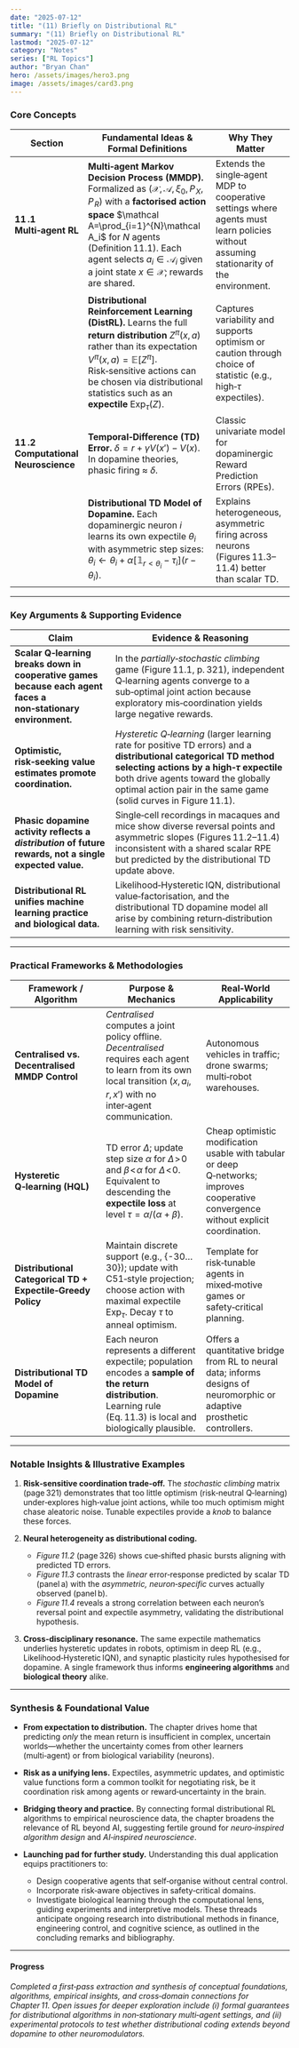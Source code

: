 ```yaml
---
date: "2025-07-12"
title: "(11) Briefly on Distributional RL"
summary: "(11) Briefly on Distributional RL"
lastmod: "2025-07-12"
category: "Notes"
series: ["RL Topics"]
author: "Bryan Chan"
hero: /assets/images/hero3.png
image: /assets/images/card3.png
---
```



### Core Concepts

| Section                              | Fundamental Ideas & Formal Definitions                                                                                                                                                                                                                                                                                             | Why They Matter                                                                                                                          |
| ------------------------------------ | ---------------------------------------------------------------------------------------------------------------------------------------------------------------------------------------------------------------------------------------------------------------------------------------------------------------------------------- | ---------------------------------------------------------------------------------------------------------------------------------------- |
| **11 .1 Multi‑agent RL**             | **Multi‑agent Markov Decision Process (MMDP).**  <br>Formalized as $(\mathcal X,\mathcal A,\xi_0,P_{\!X},P_{\!R})$ with a **factorised action space** $\mathcal A=\prod_{i=1}^{N}\mathcal A_i$ for $N$ agents (Definition 11.1). Each agent selects $a_i\in\mathcal A_i$ given a joint state $x\in\mathcal X$; rewards are shared. | Extends the single‑agent MDP to cooperative settings where agents must learn policies without assuming stationarity of the environment.  |
|                                      | **Distributional Reinforcement Learning (DistRL).**  Learns the full **return distribution** $Z^\pi(x,a)$ rather than its expectation $V^\pi(x,a)=\mathbb E[Z^\pi]$.  Risk‑sensitive actions can be chosen via distributional statistics such as an **expectile** $\operatorname{Exp}_\tau(Z)$.                                    | Captures variability and supports optimism or caution through choice of statistic (e.g., high‑$\tau$ expectiles).                        |
| **11 .2 Computational Neuroscience** | **Temporal‑Difference (TD) Error.** $\delta=r+\gamma V(x')-V(x)$.  In dopamine theories, phasic firing ≈ $\delta$.                                                                                                                                                                                                                 | Classic univariate model for dopaminergic Reward Prediction Errors (RPEs).                                                               |
|                                      | **Distributional TD Model of Dopamine.**  Each dopaminergic neuron $i$ learns its own expectile $\theta_i$ with asymmetric step sizes:  $\theta_i \leftarrow \theta_i + \alpha\bigl[\!\mathbb 1_{r<\theta_i}-\tau_i\bigr](r-\theta_i).$                                                                                            | Explains heterogeneous, asymmetric firing across neurons (Figures 11.3–11.4) better than scalar TD.                                      |

---

### Key Arguments & Supporting Evidence

| Claim                                                                                                         | Evidence & Reasoning                                                                                                                                                                                                                                                        |
| ------------------------------------------------------------------------------------------------------------- | --------------------------------------------------------------------------------------------------------------------------------------------------------------------------------------------------------------------------------------------------------------------------- |
| **Scalar Q‑learning breaks down in cooperative games because each agent faces a non‑stationary environment.** | In the *partially‑stochastic climbing* game (Figure 11.1, p. 321), independent Q‑learning agents converge to a sub‑optimal joint action because exploratory mis‑coordination yields large negative rewards.                                                                 |
| **Optimistic, risk‑seeking value estimates promote coordination.**                                            | *Hysteretic Q‑learning* (larger learning rate for positive TD errors) and a **distributional categorical TD method selecting actions by a high‑$\tau$ expectile** both drive agents toward the globally optimal action pair in the same game (solid curves in Figure 11.1). |
| **Phasic dopamine activity reflects a *distribution* of future rewards, not a single expected value.**        | Single‑cell recordings in macaques and mice show diverse reversal points and asymmetric slopes (Figures 11.2–11.4) inconsistent with a shared scalar RPE but predicted by the distributional TD update above.                                                               |
| **Distributional RL unifies machine learning practice and biological data.**                                  | Likelihood‑Hysteretic IQN, distributional value‑factorisation, and the distributional TD dopamine model all arise by combining return‑distribution learning with risk sensitivity.                                                                                          |

---

### Practical Frameworks & Methodologies

| Framework / Algorithm                                       | Purpose & Mechanics                                                                                                                                                                               | Real‑World Applicability                                                                                                              |
| ----------------------------------------------------------- | ------------------------------------------------------------------------------------------------------------------------------------------------------------------------------------------------- | ------------------------------------------------------------------------------------------------------------------------------------- |
| **Centralised vs. Decentralised MMDP Control**              | *Centralised* computes a joint policy offline. *Decentralised* requires each agent to learn from its own local transition $(x,a_i,r,x')$ with no inter‑agent communication.                       | Autonomous vehicles in traffic; drone swarms; multi‑robot warehouses.                                                                 |
| **Hysteretic Q‑learning (HQL)**                             | TD error $\Delta$; update step size $\alpha$ for $\Delta\!>\!0$ and $\beta\!<\!\alpha$ for $\Delta\!<\!0$. Equivalent to descending the **expectile loss** at level $\tau=\alpha/(\alpha+\beta)$. | Cheap optimistic modification usable with tabular or deep Q‑networks; improves cooperative convergence without explicit coordination. |
| **Distributional Categorical TD + Expectile‑Greedy Policy** | Maintain discrete support (e.g., {-30…30}); update with C51‑style projection; choose action with maximal expectile $\operatorname{Exp}_\tau$. Decay $\tau$ to anneal optimism.                    | Template for risk‑tunable agents in mixed‑motive games or safety‑critical planning.                                                   |
| **Distributional TD Model of Dopamine**                     | Each neuron represents a different expectile; population encodes a **sample of the return distribution**. Learning rule (Eq. 11.3) is local and biologically plausible.                           | Offers a quantitative bridge from RL to neural data; informs designs of neuromorphic or adaptive prosthetic controllers.              |

---

### Notable Insights & Illustrative Examples

1. **Risk‑sensitive coordination trade‑off.**
   The *stochastic climbing* matrix (page 321) demonstrates that too little optimism (risk‑neutral Q‑learning) under‑explores high‑value joint actions, while too much optimism might chase aleatoric noise. Tunable expectiles provide a *knob* to balance these forces.&#x20;

2. **Neural heterogeneity as distributional coding.**

   * *Figure 11.2* (page 326) shows cue‑shifted phasic bursts aligning with predicted TD errors.
   * *Figure 11.3* contrasts the *linear* error‑response predicted by scalar TD (panel a) with the *asymmetric, neuron‑specific* curves actually observed (panel b).
   * *Figure 11.4* reveals a strong correlation between each neuron’s reversal point and expectile asymmetry, validating the distributional hypothesis.

3. **Cross‑disciplinary resonance.**
   The same expectile mathematics underlies hysteretic updates in robots, optimism in deep RL (e.g., Likelihood‑Hysteretic IQN), and synaptic plasticity rules hypothesised for dopamine. A single framework thus informs **engineering algorithms** and **biological theory** alike.&#x20;

---

### Synthesis & Foundational Value

* **From expectation to distribution.**  The chapter drives home that predicting *only* the mean return is insufficient in complex, uncertain worlds—whether the uncertainty comes from other learners (multi‑agent) or from biological variability (neurons).
* **Risk as a unifying lens.**  Expectiles, asymmetric updates, and optimistic value functions form a common toolkit for negotiating risk, be it coordination risk among agents or reward‑uncertainty in the brain.
* **Bridging theory and practice.**  By connecting formal distributional RL algorithms to empirical neuroscience data, the chapter broadens the relevance of RL beyond AI, suggesting fertile ground for *neuro‑inspired algorithm design* and *AI‑inspired neuroscience*.
* **Launching pad for further study.**  Understanding this dual application equips practitioners to:

  * Design cooperative agents that self‑organise without central control.
  * Incorporate risk‑aware objectives in safety‑critical domains.
  * Investigate biological learning through the computational lens, guiding experiments and interpretive models.
    These threads anticipate ongoing research into distributional methods in finance, engineering control, and cognitive science, as outlined in the concluding remarks and bibliography.&#x20;

---

#### Progress

*Completed a first‑pass extraction and synthesis of conceptual foundations, algorithms, empirical insights, and cross‑domain connections for Chapter 11. Open issues for deeper exploration include (i) formal guarantees for distributional algorithms in non‑stationary multi‑agent settings, and (ii) experimental protocols to test whether distributional coding extends beyond dopamine to other neuromodulators.*
